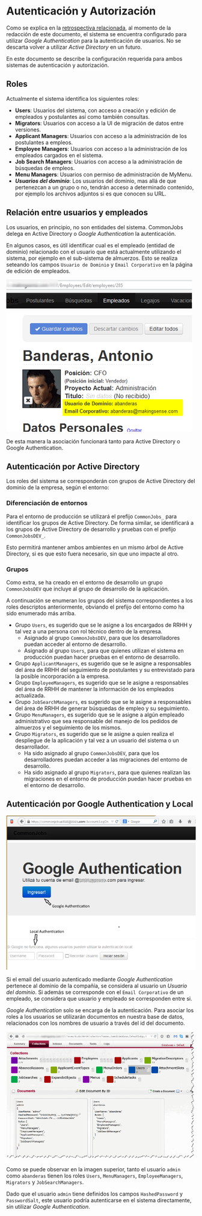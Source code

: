 # Autenticación y Autorización

Como se explica en la [retrospectiva relacionada](../Proyecto/Retrospectiva/Diseno-de-autenticacion-y-autorizacion), al momento de la redacción de este documento, el sistema se encuentra configurado para utilizar _Google Authentication_ para la autenticación de usuarios. No se descarta volver a utilizar _Active Directory_ en un futuro.

En este documento se describe la configuración requerida para ambos sistemas de autenticación y autorización.

## Roles

Actualmente el sistema identifica los siguientes roles:

* **Users**: Usuarios del sistema, con acceso a creación y edición de empleados y postulantes así como también consultas.
* **Migrators**: Usuarios con acceso a la UI de migración de datos entre versiones.
* **Applicant Managers**: Usuarios con acceso a la administración de los postulantes a empleos.
* **Employee Managers**: Usuarios con acceso a la administración de los empleados cargados en el sistema.
* **Job Search Managers**: Usuarios con acceso a la administración de búsquedas de empleos.
* **Menu Managers**: Usuarios con permiso de administración de MyMenu.
* **_Usuarios del dominio_**: Los usuarios del dominio, mas allá de que pertenezcan a un grupo o no, tendrán acceso a determinado contenido, por ejemplo los archivos adjuntos si es que conocen su URL.

## Relación entre usuarios y empleados

Los usuarios, en principio, no son entidades del sistema. CommonJobs delega en Active Directory o _Google Authentication_ la autenticación.

En algunos casos, es útil identificar cual es el empleado (entidad de dominio) relacionado con el usuario que está actualmente utilizando el sistema, por ejemplo en el sub-sistema de almuerzos. Esto se realiza seteando los campos `Usuario de Dominio` y `Email Corporativo` en la página de edición de empleados.

![Asociación entre usuarios y empleados](images/empoloyee-user-association.png)

De esta manera la asociación funcionará tanto para Active Directory o Google Authentication.

## Autenticación por Active Directory

Los roles del sistema se corresponderán con grupos de Active Directory del dominio de la empresa, según el entorno:

### Diferenciación de entornos

Para el entorno de producción se utilizará el prefijo `CommonJobs_` para identificar los grupos de Active Directory. De forma similar, se identificará a los grupos de Active Directory de desarrollo y pruebas con el prefijo `CommonJobsDEV_`.

Esto permitirá mantener ambos ambientes en un mismo árbol de Active Directory, si es que esto fuera necesario, sin que uno impacte al otro.

### Grupos

Como extra, se ha creado en el entorno de desarrollo un grupo `CommonJobsDEV` que incluye al grupo de desarrollo de la aplicación.

A continuación se enumeran los grupos del sistema correspondientes a los roles descriptos anteriormente, obviando el prefijo del entorno como ha sido enumerado más arriba.

* Grupo `Users`, es sugerido que se le asigne a los encargados de RRHH y tal vez a una persona con rol técnico dentro de la empresa.
   * Asignado al grupo `CommonJobsDEV`, para que los desarrolladores puedan acceder al entorno de desarrollo.
   * Asignado al grupo `Users`, para que quienes utilizan el sistema en producción puedan hacer pruebas en el entorno de desarrollo.
* Grupo `ApplicantManagers`, es sugerido que se le asigne a responsables del área de RRHH del seguimiento de postulantes y su entrevistado para la posible incorporación a la empresa.
* Grupo `EmployeeManagers`, es sugerido que se le asigne a responsables del área de RRHH de mantener la información de los empleados actualizada.
* Grupo `JobSearchManagers`, es sugerido que se le asigne a responsables del área de RRHH de generar búsquedas de empleo y su seguimiento.
* Grupo `MenuManagers`, es sugerido que se le asigne a algún empleado administrativo que sea responsable del manejo de los pedidos de almuerzos y el seguimiento de los mismos.
* Grupo `Migrators`, es sugerido que se le asigne a quien realiza el despliegue de la aplicación y tal vez a un usuario del sistema o un desarrollador.
   * Ha sido asignado al grupo `CommonJobsDEV`, para que los desarrolladores puedan acceder a las migraciones del entorno de desarrollo.
   * Ha sido asignado al grupo `Migrators`, para que quienes realizan las migraciones en el entorno de producción puedan hacer pruebas en el entorno de desarrollo.

## Autenticación por Google Authentication y Local

![Pantalla de autenticación actual](images/commonjobs-authentication.png)

Si el email del usuario autenticado mediante _Google Authentication_ pertenece al dominio de la compañía, se considera al usuario un _Usuario del dominio_. Si además se corresponde con el `Email Corporativo` de un empleado, se considera que usuario y empleado se corresponden entre si.

_Google Authentication_ solo se encarga de la autenticación. Para asociar los roles a los usuarios se utilizarán documentos en nuestra base de datos, relacionados con los nombres de usuario a través del id del documento.

![Documentos de Usuarios](images/user-documents.png)

Como se puede observar en la imagen superior, tanto el usuario `admin` como `abanderas` tienen los roles `Users`, `MenuManagers`, `EmployeeManagers`, `Migrators` y `JobSearchManagers`.

Dado que el usuario `admin` tiene definidos los campos `HashedPassword` y `PasswordSalt`, este usuario podría autenticarse en el sistema directamente, sin utilizar _Google Authentication_.